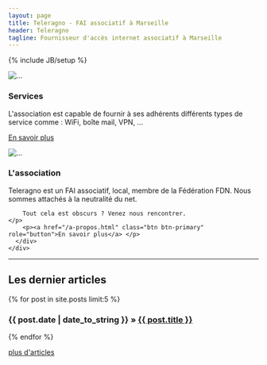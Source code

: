 ```yaml
---
layout: page
title: Teleragno - FAI associatif à Marseille
header: Teleragno
tagline: Fournisseur d'accès internet associatif à Marseille
---
```

{% include JB/setup %}

<div class="row">
  <div class="col-sm-6 col-md-6">
    <div class="thumbnail">
      <img src="http://lorempixel.com/128/128/nature/" alt="...">
      <div class="caption">
        <h3>Services</h3>
        <p>
		L'association est capable de fournir à ses adhérents différents types de service comme : WiFi, boîte mail, VPN, ...
	</p>
        <p><a href="/services.html" class="btn btn-primary" role="button">En savoir plus</a> </p>
      </div>
    </div>
  </div>
  <div class="col-sm-6 col-md-6">
    <div class="thumbnail">
      <img src="http://lorempixel.com/g/128/128/nature/" alt="...">
      <div class="caption">
        <h3>L'association</h3>
        <p>
		Teleragno est un FAI associatif, local, membre de la Fédération FDN.
		Nous sommes attachés à la neutralité du net.

		Tout cela est obscurs ? Venez nous rencontrer.
	</p>
        <p><a href="/a-propos.html" class="btn btn-primary" role="button">En savoir plus</a> </p>
      </div>
    </div>
  </div>
</div>

-----

<div class="row">

<h2>Les dernier articles</h2>

{% for post in site.posts limit:5 %}
 <h3>{{ post.date | date_to_string }} &raquo; <a href="{{ BASE_PATH }}{{ post.url }}">{{ post.title }}</a></h3>
{% endfor %}

<a href="/archive.html">plus d'articles</a>
</div>


